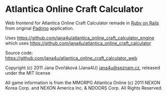 Atlantica Online Craft Calculator
=================================

Web frontend for Atlantica Online Craft Calculator
remade in [Ruby on Rails](https://rubyonrails.org/)
from original [Padrino](https://padrinorb.com/) application.

Uses https://github.com/jana4u/atlantica_online_craft_calculator_engine
which uses https://github.com/jana4u/atlantica_online_craft_calculator

Source code: https://github.com/jana4u/atlantica_online_craft_calculator_web


Copyright (c) 2011 Jana Dvořáková (Jana4U) <jana4u@seznam.cz>, released under the MIT license

All game information is from the MMORPG Atlantica Online
(c) 2011 NEXON Korea Corp. and NEXON America Inc. & NDOORS Corp. All Rights Reserved.

